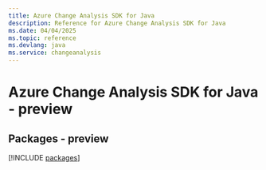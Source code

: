 ```yaml
---
title: Azure Change Analysis SDK for Java
description: Reference for Azure Change Analysis SDK for Java
ms.date: 04/04/2025
ms.topic: reference
ms.devlang: java
ms.service: changeanalysis
---
```

# Azure Change Analysis SDK for Java - preview
## Packages - preview
[!INCLUDE [packages](change-analysis-index.md)]